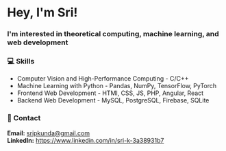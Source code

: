 # Hey, I'm Sri!
### I'm interested in theoretical computing, machine learning, and web development

### 💻 Skills

- Computer Vision and High-Performance Computing - C/C++
- Machine Learning with Python - Pandas, NumPy, TensorFlow, PyTorch
- Frontend Web Development - HTMl, CSS, JS, PHP, Angular, React
- Backend Web Development - MySQL, PostgreSQL, Firebase, SQLite

### 📧 Contact

**Email:** [sripkunda@gmail.com](mailto:sripkunda@gmail.com)<br>
**LinkedIn:** https://www.linkedin.com/in/sri-k-3a38931b7
